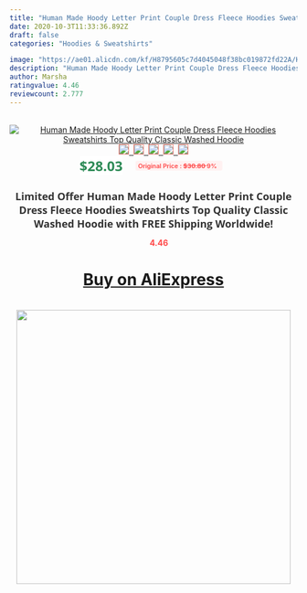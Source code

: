 ```yaml
---
title: "Human Made Hoody Letter Print Couple Dress Fleece Hoodies Sweatshirts Top Quality Classic Washed Hoodie"
date: 2020-10-3T11:33:36.892Z
draft: false
categories: "Hoodies & Sweatshirts"

image: "https://ae01.alicdn.com/kf/H8795605c7d4045048f38bc019872fd22A/Human-Made-Hoody-Letter-Print-Couple-Dress-Fleece-Hoodies-Sweatshirts-Top-Quality-Classic-Washed-Hoodie.jpg"
description: "Human Made Hoody Letter Print Couple Dress Fleece Hoodies Sweatshirts Top Quality Classic Washed Hoodie"
author: Marsha
ratingvalue: 4.46
reviewcount: 2.777
---
```

<br>
<div style="text-align: center;">
<a href="https://s.click.aliexpress.com/e/_A5DCID" target="_blank" rel="nofollow noopener noreferrer"><img alt="Human Made Hoody Letter Print Couple Dress Fleece Hoodies Sweatshirts Top Quality Classic Washed Hoodie" class="magnifier-image" src="https://ae01.alicdn.com/kf/H8795605c7d4045048f38bc019872fd22A/Human-Made-Hoody-Letter-Print-Couple-Dress-Fleece-Hoodies-Sweatshirts-Top-Quality-Classic-Washed-Hoodie.jpg_640x640.jpg">
<br>
<img style="border:1px solid salmon" src="https://ae01.alicdn.com/kf/H8795605c7d4045048f38bc019872fd22A/Human-Made-Hoody-Letter-Print-Couple-Dress-Fleece-Hoodies-Sweatshirts-Top-Quality-Classic-Washed-Hoodie.jpg_120x120.jpg">&nbsp;&nbsp;<img style="border:1px solid salmon" src="https://ae01.alicdn.com/kf/Hcfd6abb4dc224177b7b656c2a188b30en/Human-Made-Hoody-Letter-Print-Couple-Dress-Fleece-Hoodies-Sweatshirts-Top-Quality-Classic-Washed-Hoodie.jpg_120x120.jpg">&nbsp;&nbsp;<img style="border:1px solid salmon" src="https://ae01.alicdn.com/kf/H92a83342a40642b683f7e802e1e92e55e/Human-Made-Hoody-Letter-Print-Couple-Dress-Fleece-Hoodies-Sweatshirts-Top-Quality-Classic-Washed-Hoodie.jpg_120x120.jpg">&nbsp;&nbsp;<img style="border:1px solid salmon" src="https://ae01.alicdn.com/kf/Hb991dd7b9ee846f4ac427c6beea7187b7/Human-Made-Hoody-Letter-Print-Couple-Dress-Fleece-Hoodies-Sweatshirts-Top-Quality-Classic-Washed-Hoodie.jpg_120x120.jpg">&nbsp;&nbsp;<img style="border:1px solid salmon" src="https://ae01.alicdn.com/kf/Hf88e39eec2304837b19261dd793e308c2/Human-Made-Hoody-Letter-Print-Couple-Dress-Fleece-Hoodies-Sweatshirts-Top-Quality-Classic-Washed-Hoodie.jpg_120x120.jpg"></a></div><br0>
<div style="text-align: center;"><span style="background-color: white; border: 0px; box-sizing: border-box; color: seagreen; display: inline-block; font-family: &quot;open sans&quot; , &quot;arial&quot; , &quot;helvetica&quot; , sans-serif , &quot;heiti&quot;; font-size: 24px; font-stretch: inherit; font-weight: 700; line-height: inherit; margin: 0px 10px 0px 0px; padding: 0px; vertical-align: middle;">$28.03 </span>
<span style="background: rgb(255 , 241 , 241); border-radius: 3px; border: 0px; box-sizing: border-box; color: #ff4747; display: inline-block; font-family: inherit; font-size: 12px; font-stretch: inherit; font-style: inherit; font-variant: inherit; font-weight: 600; line-height: inherit; margin: 0px; padding: 2px 5px; transform: scale(0.9); vertical-align: middle;">Original Price : <b style="text-decoration: line-through;">$30.80 </b> 9%&nbsp;&nbsp;</span></div>
<h1 style="color: #333333; display: inline-block; font-family: &quot;open sans&quot; , &quot;arial&quot; , &quot;helvetica&quot; , sans-serif , &quot;heiti&quot;; font-size: 18px; font-stretch: inherit; font-weight: 700; text-align: center;">Limited Offer Human Made Hoody Letter Print Couple Dress Fleece Hoodies Sweatshirts Top Quality Classic Washed Hoodie with FREE Shipping Worldwide!</h1>
<div style="color: #ff4747; text-align: center;">
<img src="https://4.bp.blogspot.com/-M0ZcTcb-5uY/XleCXlxnR4I/AAAAAAAAAEc/OrjgMkXV1oMQFaCRZj5HQwOCBcu3w1FegCPcBGAYYCw/s1600/star.png" style="height: 15px;">&nbsp;<b>4.46</b></div>
<div class="button_cont" align="center"><a class="buynow_a" href="https://s.click.aliexpress.com/e/_A5DCID" target="_blank" rel="nofollow noopener noreferrer"><H1>Buy on AliExpress</H1></a></div><br>
<div class="separator" style="clear: both; text-align: center;">
<img src="https://lh3.googleusercontent.com/-pTy5HemUv9M/XlePHvY0dAI/AAAAAAAAAE4/0nX5iRUoIWY8eMW9Dpxeirr157OZliDIgCLcBGAsYHQ/s1600/badge.gif" width="480">
</div>
